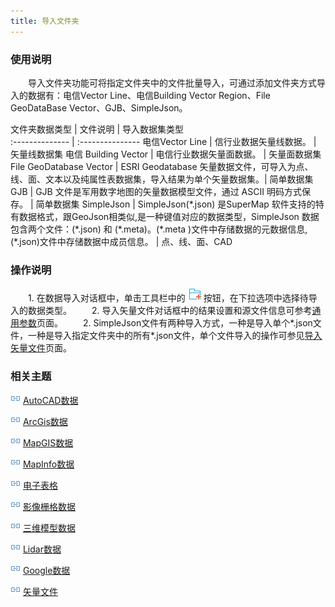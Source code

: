 ```yaml
---
title: 导入文件夹
---
```


### 使用说明

　　导入文件夹功能可将指定文件夹中的文件批量导入，可通过添加文件夹方式导入的数据有：电信Vector Line、电信Building Vector Region、File GeoDataBase Vector、GJB、SimpleJson。

 文件夹数据类型           | 文件说明      | 导入数据集类型                
 :-------------- | :--------------- 
 电信Vector Line | 信行业数据矢量线数据。 | 矢量线数据集
 电信 Building Vector | 电信行业数据矢量面数据。  | 矢量面数据集
 File GeoDatabase Vector  |  ESRI Geodatabase 矢量数据文件，可导入为点、线、面、文本以及纯属性表数据集，导入结果为单个矢量数据集。| 简单数据集
 GJB | GJB 文件是军用数字地图的矢量数据模型文件，通过 ASCII 明码方式保存。  | 简单数据集
 SimpleJson | SimpleJson(\*.json) 是SuperMap 软件支持的特有数据格式，跟GeoJson相类似,是一种键值对应的数据类型，SimpleJson 数据包含两个文件：(\*.json) 和 (\*.meta)。(\*.meta )文件中存储数据的元数据信息,(\*.json)文件中存储数据中成员信息。 | 点、线、面、CAD

### 操作说明

　　1. 在数据导入对话框中，单击工具栏中的![](img/AddFolder.png)按钮，在下拉选项中选择待导入的数据类型。
　　2. 导入矢量文件对话框中的结果设置和源文件信息可参考[通用参数](GeneraParameters.html)页面。
　　2. SimpleJson文件有两种导入方式，一种是导入单个\*.json文件，一种是导入指定文件夹中的所有\*.json文件，单个文件导入的操作可参见[导入矢量文件](ImportVectorFiles.html)页面。


### 相关主题

![](img/smalltitle.png) [AutoCAD数据](ImportAutoCAD.html)

![](img/smalltitle.png) [ArcGis数据](ImportArcGIS.html)

![](img/smalltitle.png) [MapGIS数据](ImportMapGIS.html)

![](img/smalltitle.png) [MapInfo数据](ImportMapInfo.html)

![](img/smalltitle.png) [电子表格](ImportTable.html)

![](img/smalltitle.png) [影像栅格数据](ImportIMG.html)

![](img/smalltitle.png) [三维模型数据](ImportModel.html)

![](img/smalltitle.png) [Lidar数据](ImportLidar.html)

![](img/smalltitle.png) [Google数据](ImportKML.html)

![](img/smalltitle.png) [矢量文件](ImportVectorFiles.html)




